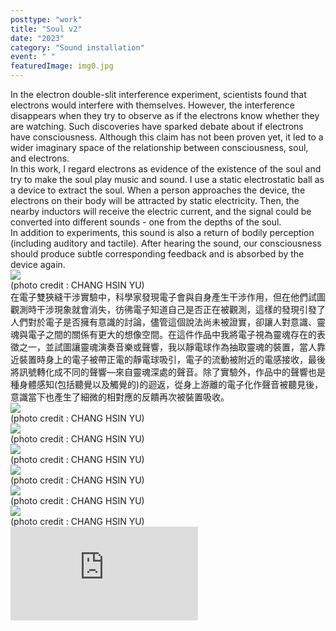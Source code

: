 ```yaml
---
posttype: "work"
title: "Soul v2"
date: "2023"
category: "Sound installation"
event: " "
featuredImage: img0.jpg
---
```

  <div class="box">
      <div class="dscrptn">
      In the electron double-slit interference experiment, scientists found that electrons would interfere with themselves. However, the interference disappears when they try to observe as if the electrons know whether they are watching. Such discoveries have sparked debate about if electrons have consciousness. Although this claim has not been proven yet, it led to a wider imaginary space of the relationship between consciousness, soul, and electrons.<br>
      In this work, I regard electrons as evidence of the existence of the soul and try to make the soul play music and sound. I use a static electrostatic ball as a device to extract the soul. When a person approaches the device, the electrons on their body will be attracted by static electricity. Then, the nearby inductors will receive the electric current, and the signal could be converted into different sounds - one from the depths of the soul.<br>
      In addition to experiments, this sound is also a return of bodily perception (including auditory and tactile). After hearing the sound, our consciousness should produce subtle corresponding feedback and is absorbed by the device again.<br>
      </div>
  </div>


  <div class="box">
      <img class="subimg" src="./img1.jpg">
      <div class="photocredit">(photo credit : CHANG HSIN YU)</div>
  </div>


  <div class="box">
      <div class="dscrptn">
      在電子雙狹縫干涉實驗中，科學家發現電子會與自身產生干涉作用，但在他們試圖觀測時干涉現象就會消失，彷彿電子知道自己是否正在被觀測，這樣的發現引發了人們對於電子是否擁有意識的討論，儘管這個說法尚未被證實，卻讓人對意識、靈魂與電子之間的關係有更大的想像空間。在這件作品中我將電子視為靈魂存在的表徵之一，並試圖讓靈魂演奏音樂或聲響，我以靜電球作為抽取靈魂的裝置，當人靠近裝置時身上的電子被帶正電的靜電球吸引，電子的流動被附近的電感接收，最後將訊號轉化成不同的聲響—來自靈魂深處的聲音。除了實驗外，作品中的聲響也是種身體感知(包括聽覺以及觸覺的)的迴返，從身上游離的電子化作聲音被聽見後，意識當下也產生了細微的相對應的反饋再次被裝置吸收。<br>
      </div>
  </div>


  <div class="box">
      <img class="subimg" src="./img2.jpg">
      <div class="photocredit">(photo credit : CHANG HSIN YU)</div>
  </div>


<!-- 
  <div class="box">
    <br>
  </div>
  <div class="box">
    <br>
  </div> -->

  <div class="box">
      <img class="subimg" src="./img3.jpg">
      <div class="photocredit">(photo credit : CHANG HSIN YU)</div>
  </div>

  <div class="box">
      <img class="subimg" src="./img4.jpg">
      <div class="photocredit">(photo credit : CHANG HSIN YU)</div>
  </div>

  <div class="box">
      <img class="subimg" src="./img5.jpg">
      <div class="photocredit">(photo credit : CHANG HSIN YU)</div>
  </div>

  <div class="box">
      <img class="subimg" src="./img6.jpg">
      <div class="photocredit">(photo credit : CHANG HSIN YU)</div>
  </div>
  <div class="box">
      <img class="subimg" src="./img7.jpg">
      <div class="photocredit">(photo credit : CHANG HSIN YU)</div>
  </div>
  <div class="box">
  </div>

  <iframe title="vimeo-player" src="https://player.vimeo.com/video/904161274?h=00fd45c708" frameborder="0" allowfullscreen></iframe>

